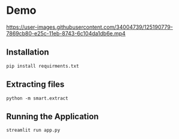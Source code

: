# Demo 



https://user-images.githubusercontent.com/34004739/125190779-7869cb80-e25c-11eb-8743-6c104da1db6e.mp4



## Installation 

```
pip install requirments.txt
```

## Extracting files

```
python -m smart.extract
```

## Running the Application

```
streamlit run app.py
```
